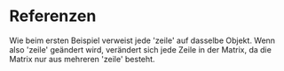# Referenzen

Wie beim ersten Beispiel verweist jede 'zeile' auf dasselbe Objekt. Wenn also 'zeile' geändert wird, verändert sich jede Zeile in der Matrix, da die Matrix nur aus mehreren 'zeile' besteht.
